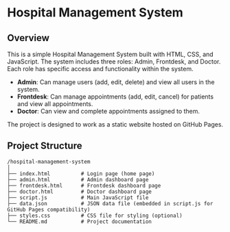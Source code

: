# Hospital Management System

## Overview

This is a simple Hospital Management System built with HTML, CSS, and JavaScript. The system includes three roles: Admin, Frontdesk, and Doctor. Each role has specific access and functionality within the system.

- **Admin**: Can manage users (add, edit, delete) and view all users in the system.
- **Frontdesk**: Can manage appointments (add, edit, cancel) for patients and view all appointments.
- **Doctor**: Can view and complete appointments assigned to them.

The project is designed to work as a static website hosted on GitHub Pages.

## Project Structure

```plaintext
/hospital-management-system
│
├── index.html          # Login page (home page)
├── admin.html          # Admin dashboard page
├── frontdesk.html      # Frontdesk dashboard page
├── doctor.html         # Doctor dashboard page
├── script.js           # Main JavaScript file
├── data.json           # JSON data file (embedded in script.js for GitHub Pages compatibility)
├── styles.css          # CSS file for styling (optional)
└── README.md           # Project documentation
